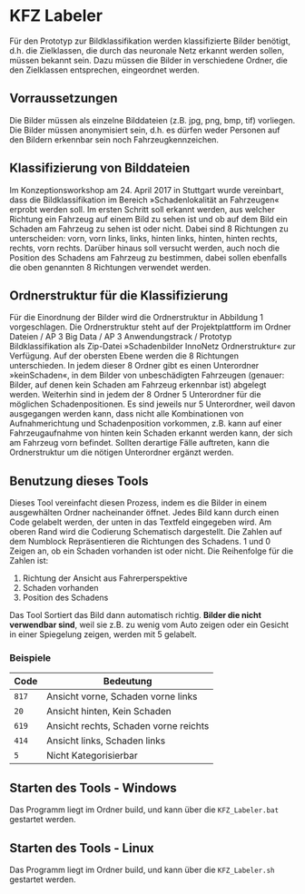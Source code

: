 # KFZ Labeler

Für den Prototyp zur Bildklassifikation werden klassifizierte Bilder benötigt, d.h. die Zielklassen, die durch das neuronale Netz erkannt werden sollen, müssen bekannt sein. Dazu müssen die Bilder in verschiedene Ordner, die den Zielklassen entsprechen, eingeordnet werden.

## Vorraussetzungen
Die Bilder müssen als einzelne Bilddateien (z.B. jpg, png, bmp, tif) vorliegen. Die Bilder müssen anonymisiert sein, d.h. es dürfen weder Personen auf den Bildern erkennbar sein noch Fahrzeugkennzeichen.

## Klassifizierung von Bilddateien
Im Konzeptionsworkshop am 24. April 2017 in Stuttgart wurde vereinbart, dass die Bildklassifikation im Bereich »Schadenlokalität an Fahrzeugen« erprobt werden soll. Im ersten Schritt soll erkannt werden, aus welcher Richtung ein Fahrzeug auf einem Bild zu sehen ist und ob auf dem Bild ein Schaden am Fahrzeug zu sehen ist oder nicht. Dabei sind 8 Richtungen zu unterscheiden: vorn, vorn links, links, hinten links, hinten, hinten rechts, rechts, vorn rechts. Darüber hinaus soll versucht werden, auch noch die Position des Schadens am Fahrzeug zu bestimmen, dabei sollen ebenfalls die oben genannten 8 Richtungen verwendet werden.

## Ordnerstruktur für die Klassifizierung
Für die Einordnung der Bilder wird die Ordnerstruktur in Abbildung 1 vorgeschlagen. Die Ordnerstruktur steht auf der Projektplattform im Ordner Dateien / AP 3 Big Data / AP 3 Anwendungstrack / Prototyp Bildklassifikation als Zip-Datei »Schadenbilder InnoNetz Ordnerstruktur« zur Verfügung. Auf der obersten Ebene werden die 8 Richtungen unterschieden. In jedem dieser 8 Ordner gibt es einen Unterordner »keinSchaden«, in dem Bilder von unbeschädigten Fahrzeugen (genauer: Bilder, auf denen kein Schaden am Fahrzeug erkennbar ist) abgelegt werden. Weiterhin sind in jedem der 8 Ordner 5 Unterordner für die möglichen Schadenpositionen. Es sind jeweils nur 5 Unterordner, weil davon ausgegangen werden kann, dass nicht alle Kombinationen von Aufnahmerichtung und Schadenposition vorkommen, z.B. kann auf einer Fahrzeugaufnahme von hinten kein Schaden erkannt werden kann, der sich am Fahrzeug vorn befindet. Sollten derartige Fälle auftreten, kann die Ordnerstruktur um die nötigen Unterordner ergänzt werden.

## Benutzung dieses Tools
Dieses Tool vereinfacht diesen Prozess, indem es die Bilder in einem ausgewhälten Ordner nacheinander öffnet. Jedes Bild kann durch einen Code gelabelt werden, der unten in das Textfeld eingegeben wird. Am oberen Rand wird die Codierung Schematisch dargestellt. Die Zahlen auf dem Numblock Repräsentieren die Richtungen des Schadens. 1 und 0 Zeigen an, ob ein Schaden vorhanden ist oder nicht. Die Reihenfolge für die Zahlen ist:
1. Richtung der Ansicht aus Fahrerperspektive
2. Schaden vorhanden
3. Position des Schadens

Das Tool Sortiert das Bild dann automatisch richtig. **Bilder die nicht verwendbar sind**, weil sie z.B. zu wenig vom Auto zeigen oder ein Gesicht in einer Spiegelung zeigen, werden mit 5 gelabelt.

### Beispiele
Code | Bedeutung
-----|---------
`817` | Ansicht vorne, Schaden vorne links
`20` | Ansicht hinten, Kein Schaden
`619` | Ansicht rechts, Schaden vorne reichts
`414` | Ansicht links, Schaden links
`5` | Nicht Kategorisierbar

## Starten des Tools - Windows
Das Programm liegt im Ordner build, und kann über die `KFZ_Labeler.bat` gestartet werden.

## Starten des Tools - Linux
Das Programm liegt im Ordner build, und kann über die `KFZ_Labeler.sh` gestartet werden.
